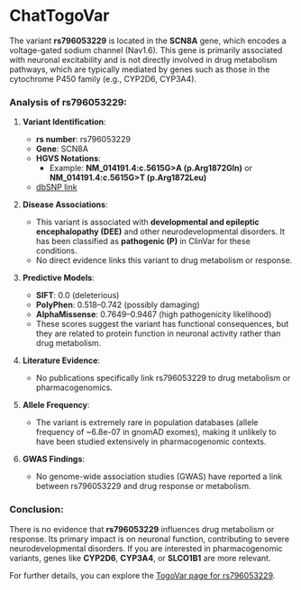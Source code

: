 # ChatTogoVar

The variant **rs796053229** is located in the **SCN8A** gene, which encodes a voltage-gated sodium channel (Nav1.6). This gene is primarily associated with neuronal excitability and is not directly involved in drug metabolism pathways, which are typically mediated by genes such as those in the cytochrome P450 family (e.g., CYP2D6, CYP3A4).

### Analysis of rs796053229:
1. **Variant Identification**:
   - **rs number**: rs796053229
   - **Gene**: SCN8A
   - **HGVS Notations**:
     - Example: **NM_014191.4:c.5615G>A (p.Arg1872Gln)** or **NM_014191.4:c.5615G>T (p.Arg1872Leu)**
   - [dbSNP link](https://identifiers.org/dbsnp/rs796053229)

2. **Disease Associations**:
   - This variant is associated with **developmental and epileptic encephalopathy (DEE)** and other neurodevelopmental disorders. It has been classified as **pathogenic (P)** in ClinVar for these conditions.
   - No direct evidence links this variant to drug metabolism or response.

3. **Predictive Models**:
   - **SIFT**: 0.0 (deleterious)
   - **PolyPhen**: 0.518–0.742 (possibly damaging)
   - **AlphaMissense**: 0.7649–0.9467 (high pathogenicity likelihood)
   - These scores suggest the variant has functional consequences, but they are related to protein function in neuronal activity rather than drug metabolism.

4. **Literature Evidence**:
   - No publications specifically link rs796053229 to drug metabolism or pharmacogenomics.

5. **Allele Frequency**:
   - The variant is extremely rare in population databases (allele frequency of ~6.8e-07 in gnomAD exomes), making it unlikely to have been studied extensively in pharmacogenomic contexts.

6. **GWAS Findings**:
   - No genome-wide association studies (GWAS) have reported a link between rs796053229 and drug response or metabolism.

### Conclusion:
There is no evidence that **rs796053229** influences drug metabolism or response. Its primary impact is on neuronal function, contributing to severe neurodevelopmental disorders. If you are interested in pharmacogenomic variants, genes like **CYP2D6**, **CYP3A4**, or **SLCO1B1** are more relevant.

For further details, you can explore the [TogoVar page for rs796053229](https://togovar.biosciencedbc.jp/variant/rs796053229).